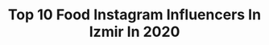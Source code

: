 ---
title: Top 10 Food Instagram Influencers In Izmir In 2020
description: >-
  Find top food Instagram influencers in Izmir in 2020. Most popular hashtags: #izmir #istanbul #food #instafood.
platform: Instagram
profiles:
  - username: "sefbulent"
    fullname: >-
      Bülent Barış
    location: "Turkey"
    followers: 20965
    engagement: 658
    commentsToLikes: 0.029358
    id: ck5q5boobs5oc0i11pu3bbaqx
    verified: false
    hashtags: "#gelin, #evdekal, #ulu, #dana"
  - username: "rabiasultansuna"
    fullname: >-
      Rabia Sultan SUNA
    location: "Turkey"
    followers: 76504
    engagement: 111
    commentsToLikes: 0.068578
    id: ck8t8sbz4llzx0j78e16vddxj
    verified: false
    hashtags: "#cookies, #ramazantarifleri, #yummy, #hamurisi"
  - username: "anilarinmutfagi"
    fullname: >-
      anıların mutfağında
    location: "Turkey"
    followers: 25311
    engagement: 579
    commentsToLikes: 0.069408
    id: ck133vjhfua3p0i19x2bjs5tv
    verified: false
    hashtags: "#kahvalt, #regaipkandili, #alacati, #kahve"
  - username: "emrahmedya"
    fullname: >-
      Emrah aksın
    location: "Turkey"
    followers: 197937
    engagement: 444
    commentsToLikes: 0.002842
    id: ck8t2ueng0qti0j78oei8bp34
    verified: false
    hashtags: "#sifirbir, #photooftheday, #foodporn, #sweet"
  - username: "neyesekcom"
    fullname: >-
      Yemek İçmek Gezmek Lazım❗️
    location: "Turkey"
    followers: 36510
    engagement: 422
    commentsToLikes: 0.013409
    id: ck15pjdily6ay0i19zyxz0sz1
    verified: false
    hashtags: "#kaliteyib, #istiklalcaddesi, #tasty, #krep"
  - username: "gezginyiyor"
    fullname: >-
      Gezgin Yiyor
    location: "Turkey"
    followers: 176527
    engagement: 248
    commentsToLikes: 0.008402
    id: ck0vwja33u2wo0i19xwrc9ug0
    verified: false
    hashtags: "#gebze, #latte, #gezginyiyor, #sefak"
  - username: "aydanustkanat"
    fullname: >-
      Aydan Ustkanat
    location: "Turkey"
    followers: 112549
    engagement: 202
    commentsToLikes: 0.059036
    id: ck13483jdv6ib0i19a81vfru7
    verified: true
    hashtags: "#eniyilerikesfet, #vegetarian, #madeline, #healthyfood"
  - username: "ucan_muhendis"
    fullname: >-
      Cansu Gül / Uçan Mühendis 🚀
    location: "Turkey"
    followers: 7577
    engagement: 2731
    commentsToLikes: 0.015917
    id: ck14kee85p46c0i1955tckvw0
    verified: false
    hashtags: "#edremit, #mthology, #italya, #salsadancing"
  - username: "oglakkiziofficial"
    fullname: >-
      Oğlak kızı
    location: "Turkey"
    followers: 27839
    engagement: 446
    commentsToLikes: 0.024808
    id: ck8t9357amsqf0j781t2ajfbr
    verified: false
    hashtags: "#balay, #followback, #commentback, #commentbelow"
  - username: "muhendisbirkadin"
    fullname: >-
      Ayça Aydın 🧿
    location: "Turkey"
    followers: 36119
    engagement: 262
    commentsToLikes: 0.223875
    id: ck8t3fiwe32ch0j786o58wssv
    verified: false
    hashtags: "#popartpainting, #izmirdeyasam, #hayateves, #izmir"
---
